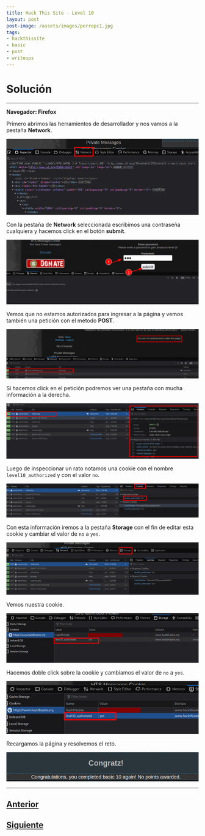```yaml
---
title: Hack This Site - Level 10
layout: post
post-image: /assets/images/perropc1.jpg 
tags:
- hackthissite
- basic
- post
- writeups
---
```

# Solución
---

**Navegador: Firefox**

Primero abrimos las herramientos de desarrollador y nos vamos a la pestaña **Network**.

![](/assets/images/images-hts-basic/level10-1.png)

Con la pestaña de **Network** seleccionada escribimos una contraseña cualquiera y hacemos click en el botón **submit**.

![](/assets/images/images-hts-basic/level10-2.png)

Vemos que no estamos autorizados para ingresar a la página y vemos también una petición con el método **POST**.

![](/assets/images/images-hts-basic/level10-3.png)

Si hacemos click en el petición podremos ver una pestaña con mucha información a la derecha.

![](/assets/images/images-hts-basic/level10-4.png)

Luego de inspeccionar un rato notamos una cookie con el nombre `level10_authorized` y con el valor `no`.

![](/assets/images/images-hts-basic/level10-5.png)

Con esta información iremos a la pestaña **Storage** con el fin de editar esta cookie y cambiar el valor de `no` a `yes`.

![](/assets/images/images-hts-basic/level10-6.png)

Vemos nuestra cookie.

![](/assets/images/images-hts-basic/level10-7.png)

Hacemos doble click sobre la cookie y cambiamos el valor de `no` a `yes`.

![](/assets/images/images-hts-basic/level10-8.png)

Recargamos la página y resolvemos el reto.

![](/assets/images/images-hts-basic/level10-9.png)

---

## [Anterior](/blog/Level-9)
## [Siguiente](/blog/Level-11)